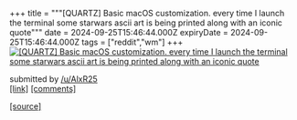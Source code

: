 +++
title = """[QUARTZ] Basic macOS customization. every time I launch the terminal some starwars ascii art is being printed along with an iconic quote"""
date = 2024-09-25T15:46:44.000Z
expiryDate = 2024-09-25T15:46:44.000Z
tags = ["reddit","wm"]
+++
[![[QUARTZ] Basic macOS customization. every time I launch the terminal some starwars ascii art is being printed along with an iconic quote](https://preview.redd.it/zswei93v7zqd1.png?width=640&crop=smart&auto=webp&s=fe16d65ddeb9fda9af9aa741cae90d8050eaf7d4 "[QUARTZ] Basic macOS customization. every time I launch the terminal some starwars ascii art is being printed along with an iconic quote")](https://www.reddit.com/r/unixporn/comments/1fp7oov/quartz_basic_macos_customization_every_time_i/)

submitted by [/u/AlxR25](https://www.reddit.com/user/AlxR25)  
[\[link\]](https://i.redd.it/zswei93v7zqd1.png) [\[comments\]](https://www.reddit.com/r/unixporn/comments/1fp7oov/quartz_basic_macos_customization_every_time_i/)

[[source]](https://www.reddit.com/r/unixporn/comments/1fp7oov/quartz_basic_macos_customization_every_time_i/)
